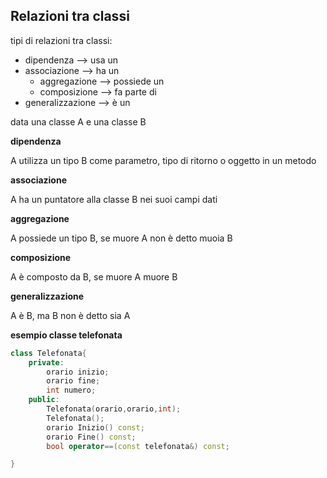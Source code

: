 
## Relazioni tra classi

tipi di relazioni tra classi:
* dipendenza --> usa un
* associazione --> ha un
    * aggregazione --> possiede un
    * composizione --> fa parte di
* generalizzazione --> è un

data una classe A e una classe B

**dipendenza**

A utilizza un tipo B come parametro, tipo di ritorno o oggetto in un metodo

**associazione**

A ha un puntatore alla classe B nei suoi campi dati

**aggregazione**

A possiede un tipo B, se muore A non è detto muoia B

**composizione**

A è composto da B, se muore A muore B

**generalizzazione**

A è B, ma B non è detto sia A

**esempio classe telefonata**

```c++
class Telefonata{
    private:
        orario inizio;
        orario fine;
        int numero;
    public:
        Telefonata(orario,orario,int);
        Telefonata();         
        orario Inizio() const;
        orario Fine() const;
        bool operator==(const telefonata&) const;

}
```

